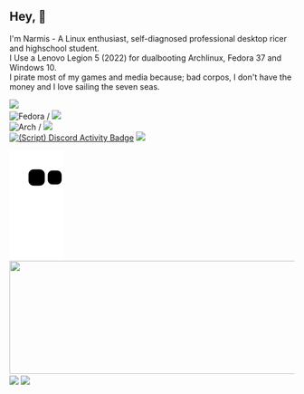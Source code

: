 ## Hey, 👋

I'm Narmis - A Linux enthusiast, self-diagnosed professional desktop ricer and highschool student.\
I Use a Lenovo Legion 5 (2022) for dualbooting Archlinux, Fedora 37 and Windows 10.\
I pirate most of my games and media because; bad corpos, I don't have the money and I love sailing the seven seas.

[![](https://skillicons.dev/icons?i=python,cpp,bash,html,css,linux,neovim)](https://skillicons.dev)\
![Fedora](https://img.shields.io/badge/-Fedora-%2351A2DA?logo=fedora&logoColor=white&style=flat) /
![](https://custom-icon-badges.demolab.com/badge/Hyprland-wm-blue.svg?logo=hyprland)\
![Arch](https://img.shields.io/badge/Arch%20Linux-168ECA?logo=arch-linux&logoColor=fff&style=flat) /
![](https://custom-icon-badges.demolab.com/badge/Sway-wm-red.svg?logo=sway)\
[![(Script) Discord Activity Badge](https://badgen.net/badge/Discord%20User/Offline?color=545454&labelColor=434343&icon=discord)](https://github.com/Narmis-E/narmis-e)
![](https://komarev.com/ghpvc/?username=Narmis-E)
<p float="left">
  <img src="https://github.com/Narmis-E/narmis-e/blob/output/github-contribution-grid-snake-dark.svg"/>
  <img src="http://github-profile-summary-cards.vercel.app/api/cards/profile-details?username=Narmis-E&theme=onedark" width="650" height="200"  />
  <img src="http://github-profile-summary-cards.vercel.app/api/cards/stats?username=Narmis-E&theme=onedark" height="190" />
  <img src="http://github-profile-summary-cards.vercel.app/api/cards/repos-per-language?username=Narmis-E&theme=onedark" height="190" />
</p>
